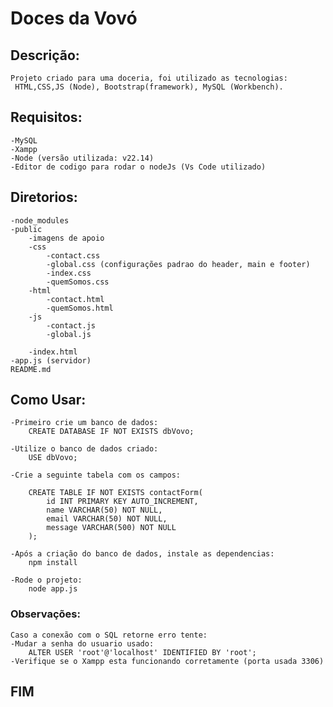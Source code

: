 # Doces da Vovó

## Descrição:
    Projeto criado para uma doceria, foi utilizado as tecnologias:
     HTML,CSS,JS (Node), Bootstrap(framework), MySQL (Workbench).
## Requisitos:

    -MySQL
    -Xampp
    -Node (versão utilizada: v22.14)
    -Editor de codigo para rodar o nodeJs (Vs Code utilizado)

## Diretorios:

    -node_modules
    -public
        -imagens de apoio
        -css
            -contact.css
            -global.css (configurações padrao do header, main e footer)
            -index.css 
            -quemSomos.css
        -html
            -contact.html   
            -quemSomos.html
        -js
            -contact.js
            -global.js

        -index.html
    -app.js (servidor)
    README.md

## Como Usar:

    -Primeiro crie um banco de dados:
        CREATE DATABASE IF NOT EXISTS dbVovo;

    -Utilize o banco de dados criado:
        USE dbVovo;
    
    -Crie a seguinte tabela com os campos:

        CREATE TABLE IF NOT EXISTS contactForm(
            id INT PRIMARY KEY AUTO_INCREMENT,
            name VARCHAR(50) NOT NULL,
            email VARCHAR(50) NOT NULL,
            message VARCHAR(500) NOT NULL
        );

    -Após a criação do banco de dados, instale as dependencias:
        npm install

    -Rode o projeto:
        node app.js

### Observações:

    Caso a conexão com o SQL retorne erro tente:
    -Mudar a senha do usuario usado:
        ALTER USER 'root'@'localhost' IDENTIFIED BY 'root';
    -Verifique se o Xampp esta funcionando corretamente (porta usada 3306)

## FIM 

